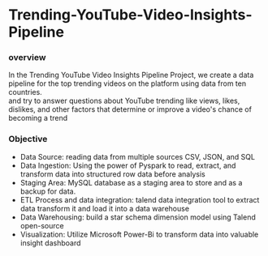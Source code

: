 # Trending-YouTube-Video-Insights-Pipeline
### overview
In the Trending YouTube Video Insights Pipeline Project, we create a data pipeline for the top trending videos on the platform using data from ten countries.  
and try to answer questions about YouTube trending like views, likes, dislikes, and other factors that determine or improve a video's chance of becoming a trend

### Objective
* Data Source: reading data from multiple sources CSV, JSON, and SQL
* Data Ingestion: Using the power of Pyspark to read, extract, and transform data into structured row data before analysis
* Staging Area: MySQL database as a staging area to store and as a backup for data.
* ETL Process and data integration: talend data integration tool to extract data transform it and load it into a data warehouse
* Data Warehousing: build a star schema dimension model using Talend open-source
* Visualization: Utilize Microsoft Power-Bi to transform data into valuable insight dashboard
